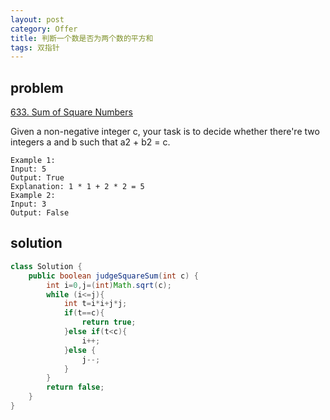 ```yaml
---
layout: post
category: Offer
title: 判断一个数是否为两个数的平方和
tags: 双指针
---
```


## problem
[633. Sum of Square Numbers](https://leetcode.com/problems/sum-of-square-numbers/description/)

Given a non-negative integer c, your task is to decide whether there're two integers a and b such that a2 + b2 = c.

    Example 1:
    Input: 5
    Output: True
    Explanation: 1 * 1 + 2 * 2 = 5
    Example 2:
    Input: 3
    Output: False

## solution

```java
class Solution {
    public boolean judgeSquareSum(int c) {
        int i=0,j=(int)Math.sqrt(c);
        while (i<=j){
            int t=i*i+j*j;
            if(t==c){
                return true;
            }else if(t<c){
                i++;
            }else {
                j--;
            }
        }
        return false;
    }
}
```